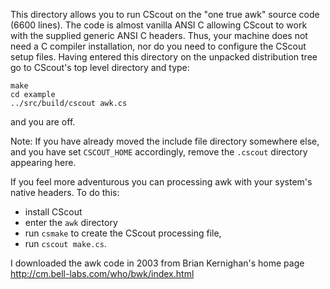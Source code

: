 This directory allows you to run CScout on the "one true awk" source
code (6600 lines).  The code is almost vanilla ANSI C allowing CScout
to work with the supplied generic ANSI C headers.  Thus, your machine
does not need a C compiler installation, nor do you need to configure
the CScout setup files.  Having entered this directory on the unpacked
distribution tree go to CScout's top level directory and type:

```
make
cd example
../src/build/cscout awk.cs
```

and you are off.

Note: If you have already moved the include file directory somewhere
else, and you have set `CSCOUT_HOME` accordingly, remove the `.cscout`
directory appearing here.

If you feel more adventurous you can processing awk with your system's
native headers. To do this:

* install CScout
* enter the `awk` directory
* run `csmake` to create the CScout processing file,
* run `cscout make.cs`.

I downloaded the awk code in 2003 from Brian Kernighan's home page
<http://cm.bell-labs.com/who/bwk/index.html>
